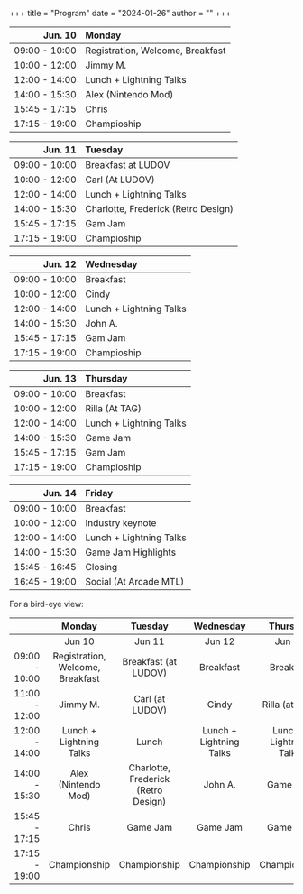 +++
title = "Program"
date = "2024-01-26"
author = ""
+++

| Jun. 10 | Monday |
|---:|:---|
| 09:00 - 10:00 | Registration, Welcome, Breakfast |
| 10:00 - 12:00 | Jimmy M. |
| 12:00 - 14:00 | Lunch + Lightning Talks |
| 14:00 - 15:30 | Alex (Nintendo Mod) |
| 15:45 - 17:15 | Chris |
| 17:15 - 19:00 | Champioship |

| Jun. 11 | Tuesday |
|---:|:---|
| 09:00 - 10:00 | Breakfast at LUDOV |
| 10:00 - 12:00 | Carl (At LUDOV) |
| 12:00 - 14:00 | Lunch + Lightning Talks |
| 14:00 - 15:30 | Charlotte, Frederick (Retro Design) |
| 15:45 - 17:15 | Gam Jam |
| 17:15 - 19:00 | Champioship |

| Jun. 12 | Wednesday |
|---:|:---|
| 09:00 - 10:00 | Breakfast |
| 10:00 - 12:00 | Cindy |
| 12:00 - 14:00 | Lunch + Lightning Talks |
| 14:00 - 15:30 | John A. |
| 15:45 - 17:15 | Gam Jam |
| 17:15 - 19:00 | Champioship |

| Jun. 13 | Thursday |
|---:|:---|
| 09:00 - 10:00 | Breakfast |
| 10:00 - 12:00 | Rilla (At TAG) |
| 12:00 - 14:00 | Lunch + Lightning Talks |
| 14:00 - 15:30 | Game Jam |
| 15:45 - 17:15 | Gam Jam |
| 17:15 - 19:00 | Champioship |

| Jun. 14 | Friday |
|---:|:---|
| 09:00 - 10:00 | Breakfast |
| 10:00 - 12:00 | Industry keynote |
| 12:00 - 14:00 | Lunch + Lightning Talks |
| 14:00 - 15:30 | Game Jam Highlights |
| 15:45 - 16:45 | Closing |
| 16:45 - 19:00 | Social (At Arcade MTL) |

For a bird-eye view:

|  | Monday | Tuesday | Wednesday | Thursday | Friday |
|---:|:---:|:---:|:---:|:---:|:---:|
|  | Jun 10 | Jun 11 | Jun 12 | Jun 13 | Jun 14 |
| 09:00 - 10:00 | Registration, Welcome, Breakfast | Breakfast (at LUDOV) | Breakfast | Breakfast | Breakfast |
| 11:00 - 12:00 | Jimmy M. | Carl (at LUDOV) | Cindy | Rilla (at TAG) | Industry keynote |
| 12:00 - 14:00 | Lunch + Lightning Talks | Lunch | Lunch + Lightning Talks | Lunch + Lightning Talks | Lunch + Lightning Talks |
| 14:00 - 15:30 | Alex (Nintendo Mod) | Charlotte, Frederick (Retro Design) | John A. | Game Jam | Game jam highlights |
| 15:45 - 17:15 | Chris | Game Jam | Game Jam | Game Jam | Closing |
| 17:15 - 19:00 | Championship | Championship | Championship | Championship | Social (at Arcade MTL) |
